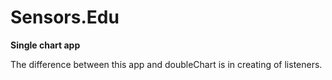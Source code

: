 # Sensors.Edu

**Single chart app**

The difference between this app and doubleChart is in creating of listeners.
